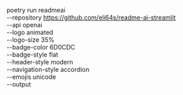 poetry run readmeai \
--repository https://github.com/eli64s/readme-ai-streamlit \
--api openai \
--logo animated \
--logo-size 35% \
--badge-color 6D0CDC \
--badge-style flat \
--header-style modern \
--navigation-style accordion \
--emojis unicode \
--output
